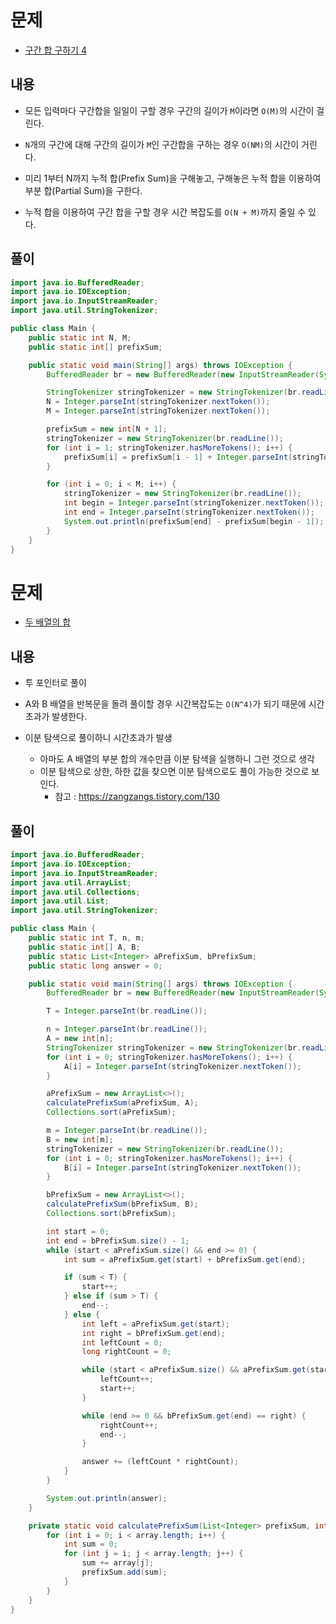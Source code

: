 # 문제
* [구간 합 구하기 4](https://www.acmicpc.net/problem/11659)

## 내용
- 모든 입력마다 구간합을 일일이 구할 경우 구간의 길이가 `M`이라면 `O(M)`의 시간이 걸린다.
- `N`개의 구간에 대해 구간의 길이가 `M`인 구간합을 구하는 경우 `O(NM)`의 시간이 거린다.


- 미리 1부터 N까지 누적 합(Prefix Sum)을 구해놓고, 구해놓은 누적 합을 이용하여 부분 합(Partial Sum)을 구한다.
- 누적 합을 이용하여 구간 합을 구할 경우 시간 복잡도를 `O(N + M)`까지 줄일 수 있다.

## 풀이

```java
import java.io.BufferedReader;
import java.io.IOException;
import java.io.InputStreamReader;
import java.util.StringTokenizer;

public class Main {
    public static int N, M;
    public static int[] prefixSum;

    public static void main(String[] args) throws IOException {
        BufferedReader br = new BufferedReader(new InputStreamReader(System.in));

        StringTokenizer stringTokenizer = new StringTokenizer(br.readLine());
        N = Integer.parseInt(stringTokenizer.nextToken());
        M = Integer.parseInt(stringTokenizer.nextToken());

        prefixSum = new int[N + 1];
        stringTokenizer = new StringTokenizer(br.readLine());
        for (int i = 1; stringTokenizer.hasMoreTokens(); i++) {
            prefixSum[i] = prefixSum[i - 1] + Integer.parseInt(stringTokenizer.nextToken());
        }

        for (int i = 0; i < M; i++) {
            stringTokenizer = new StringTokenizer(br.readLine());
            int begin = Integer.parseInt(stringTokenizer.nextToken());
            int end = Integer.parseInt(stringTokenizer.nextToken());
            System.out.println(prefixSum[end] - prefixSum[begin - 1]);
        }
    }
}
```

# 문제
* [두 배열의 합](https://www.acmicpc.net/problem/2143)

## 내용
- 투 포인터로 풀이


- A와 B 배열을 반복문을 돌려 풀이할 경우 시간복잡도는 `O(N^4)`가 되기 때문에 시간 초과가 발생한다. 
- 이분 탐색으로 풀이하니 시간초과가 발생
    - 아마도 A 배열의 부분 합의 개수만큼 이분 탐색을 실행하니 그런 것으로 생각
    - 이분 탐색으로 상한, 하한 값을 찾으면 이분 탐색으로도 풀이 가능한 것으로 보인다.
      - 참고 : https://zangzangs.tistory.com/130

## 풀이

```java
import java.io.BufferedReader;
import java.io.IOException;
import java.io.InputStreamReader;
import java.util.ArrayList;
import java.util.Collections;
import java.util.List;
import java.util.StringTokenizer;

public class Main {
    public static int T, n, m;
    public static int[] A, B;
    public static List<Integer> aPrefixSum, bPrefixSum;
    public static long answer = 0;

    public static void main(String[] args) throws IOException {
        BufferedReader br = new BufferedReader(new InputStreamReader(System.in));

        T = Integer.parseInt(br.readLine());

        n = Integer.parseInt(br.readLine());
        A = new int[n];
        StringTokenizer stringTokenizer = new StringTokenizer(br.readLine());
        for (int i = 0; stringTokenizer.hasMoreTokens(); i++) {
            A[i] = Integer.parseInt(stringTokenizer.nextToken());
        }

        aPrefixSum = new ArrayList<>();
        calculatePrefixSum(aPrefixSum, A);
        Collections.sort(aPrefixSum);

        m = Integer.parseInt(br.readLine());
        B = new int[m];
        stringTokenizer = new StringTokenizer(br.readLine());
        for (int i = 0; stringTokenizer.hasMoreTokens(); i++) {
            B[i] = Integer.parseInt(stringTokenizer.nextToken());
        }

        bPrefixSum = new ArrayList<>();
        calculatePrefixSum(bPrefixSum, B);
        Collections.sort(bPrefixSum);

        int start = 0;
        int end = bPrefixSum.size() - 1;
        while (start < aPrefixSum.size() && end >= 0) {
            int sum = aPrefixSum.get(start) + bPrefixSum.get(end);

            if (sum < T) {
                start++;
            } else if (sum > T) {
                end--;
            } else {
                int left = aPrefixSum.get(start);
                int right = bPrefixSum.get(end);
                int leftCount = 0;
                long rightCount = 0;

                while (start < aPrefixSum.size() && aPrefixSum.get(start) == left) {
                    leftCount++;
                    start++;
                }

                while (end >= 0 && bPrefixSum.get(end) == right) {
                    rightCount++;
                    end--;
                }

                answer += (leftCount * rightCount);
            }
        }

        System.out.println(answer);
    }

    private static void calculatePrefixSum(List<Integer> prefixSum, int[] array) {
        for (int i = 0; i < array.length; i++) {
            int sum = 0;
            for (int j = i; j < array.length; j++) {
                sum += array[j];
                prefixSum.add(sum);
            }
        }
    }
}
```


